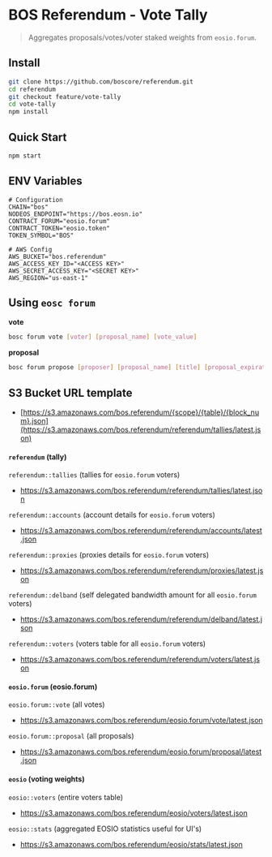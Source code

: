 # BOS Referendum - Vote Tally

> Aggregates proposals/votes/voter staked weights from `eosio.forum`.

## Install

```bash
git clone https://github.com/boscore/referendum.git
cd referendum
git checkout feature/vote-tally
cd vote-tally
npm install
```

## Quick Start

```bash
npm start
```

## ENV Variables

```env
# Configuration
CHAIN="bos"
NODEOS_ENDPOINT="https://bos.eosn.io"
CONTRACT_FORUM="eosio.forum"
CONTRACT_TOKEN="eosio.token"
TOKEN_SYMBOL="BOS"

# AWS Config
AWS_BUCKET="bos.referendum"
AWS_ACCESS_KEY_ID="<ACCESS KEY>"
AWS_SECRET_ACCESS_KEY="<SECRET KEY>"
AWS_REGION="us-east-1"
```

## Using `eosc forum`

**vote**

```bash
bosc forum vote [voter] [proposal_name] [vote_value]
```

**proposal**

```bash
bosc forum propose [proposer] [proposal_name] [title] [proposal_expiration_date]
```

## S3 Bucket URL template

- [https://s3.amazonaws.com/bos.referendum/{scope}/{table}/{block_num}.json](https://s3.amazonaws.com/bos.referendum/referendum/tallies/latest.json)

#### `referendum` (tally)

`referendum::tallies` (tallies for `eosio.forum` voters)

- https://s3.amazonaws.com/bos.referendum/referendum/tallies/latest.json

`referendum::accounts` (account details for `eosio.forum` voters)

- https://s3.amazonaws.com/bos.referendum/referendum/accounts/latest.json

`referendum::proxies` (proxies details for `eosio.forum` voters)

- https://s3.amazonaws.com/bos.referendum/referendum/proxies/latest.json

`referendum::delband` (self delegated bandwidth amount for all `eosio.forum` voters)

- https://s3.amazonaws.com/bos.referendum/referendum/delband/latest.json

`referendum::voters` (voters table for all `eosio.forum` voters)

- https://s3.amazonaws.com/bos.referendum/referendum/voters/latest.json

#### `eosio.forum` (eosio.forum)

`eosio.forum::vote` (all votes)

- https://s3.amazonaws.com/bos.referendum/eosio.forum/vote/latest.json

`eosio.forum::proposal` (all proposals)

- https://s3.amazonaws.com/bos.referendum/eosio.forum/proposal/latest.json

#### `eosio` (voting weights)

`eosio::voters` (entire voters table)

- https://s3.amazonaws.com/bos.referendum/eosio/voters/latest.json

`eosio::stats` (aggregated EOSIO statistics useful for UI's)

- https://s3.amazonaws.com/bos.referendum/eosio/stats/latest.json